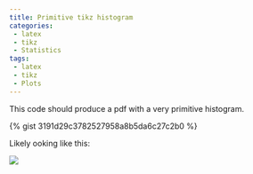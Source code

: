 ```yaml
---
title: Primitive tikz histogram
categories: 
 - latex
 - tikz
 - Statistics
tags:
 - latex
 - tikz
 - Plots
---
```


This code should produce a pdf with a very primitive histogram.

{% gist 3191d29c3782527958a8b5da6c27c2b0 %}

Likely ooking like this:

![](https://i.imgur.com/RxhtYw2.png)
